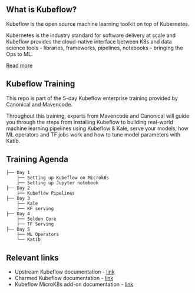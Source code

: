 ## What is Kubeflow?

Kubeflow is the open source machine learning toolkit on top of Kubernetes.

Kubernetes is the industry standard for software delivery at scale and Kubeflow provides the cloud-native interface between K8s and data science tools - libraries, frameworks, pipelines, notebooks - bringing the Ops to ML.

[Read more](https://ubuntu.com/ai/what-is-kubeflow)

## Kubeflow Training

This repo is part of the 5-day Kubeflow enterprise training provided by Canonical and Mavencode. 

Throughout this training, experts from Mavencode and Canonical will guide you through the steps from installing Kubeflow to building real-world machine learning pipelines using Kubeflow & Kale, serve your models, how ML operators and TF jobs work and how to tune model parameters with Katib. 

## Training Agenda

    ├── Day 1
		├── Setting up Kubeflow on Microk8s
		├── Setting up Jupyter notebook		
    ├── Day 2      
		├── Kubeflow Pipelines     
    ├── Day 3
		├── Kale
		├── KF serving
    ├── Day 4
		├── Seldon Core
		├── TF Serving
    ├── Day 5
		├── ML Operators                
		└── Katib

## Relevant links
* Upstream Kubeflow documentation - [link](https://www.kubeflow.org/docs/)
* Charmed Kubeflow documentation - [link](https://charmed-kubeflow.io/docs)
* Kubeflow MicroK8s add-on documentation - [link](https://microk8s.io/docs/addon-kubeflow)
